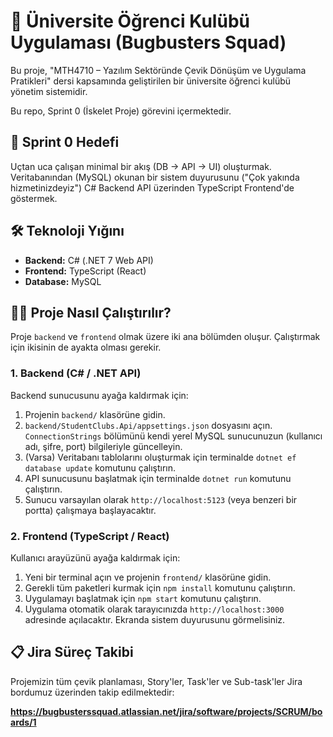 # 🚀 Üniversite Öğrenci Kulübü Uygulaması (Bugbusters Squad)

Bu proje, "MTH4710 – Yazılım Sektöründe Çevik Dönüşüm ve Uygulama Pratikleri" dersi kapsamında geliştirilen bir üniversite öğrenci kulübü yönetim sistemidir.

Bu repo, Sprint 0 (İskelet Proje) görevini içermektedir.

## 🎯 Sprint 0 Hedefi

Uçtan uca çalışan minimal bir akış (DB → API → UI) oluşturmak. Veritabanından (MySQL) okunan bir sistem duyurusunu ("Çok yakında hizmetinizdeyiz") C# Backend API üzerinden TypeScript Frontend'de göstermek.

## 🛠️ Teknoloji Yığını

* **Backend:** C# (.NET 7 Web API)
* **Frontend:** TypeScript (React)
* **Database:** MySQL

## 🏃‍♂️ Proje Nasıl Çalıştırılır?

Proje `backend` ve `frontend` olmak üzere iki ana bölümden oluşur. Çalıştırmak için ikisinin de ayakta olması gerekir.

### 1. Backend (C# / .NET API)

Backend sunucusunu ayağa kaldırmak için:

1.  Projenin `backend/` klasörüne gidin.
2.  `backend/StudentClubs.Api/appsettings.json` dosyasını açın. `ConnectionStrings` bölümünü kendi yerel MySQL sunucunuzun (kullanıcı adı, şifre, port) bilgileriyle güncelleyin.
3.  (Varsa) Veritabanı tablolarını oluşturmak için terminalde `dotnet ef database update` komutunu çalıştırın.
4.  API sunucusunu başlatmak için terminalde `dotnet run` komutunu çalıştırın.
5.  Sunucu varsayılan olarak `http://localhost:5123` (veya benzeri bir portta) çalışmaya başlayacaktır.

### 2. Frontend (TypeScript / React)

Kullanıcı arayüzünü ayağa kaldırmak için:

1.  Yeni bir terminal açın ve projenin `frontend/` klasörüne gidin.
2.  Gerekli tüm paketleri kurmak için `npm install` komutunu çalıştırın.
3.  Uygulamayı başlatmak için `npm start` komutunu çalıştırın.
4.  Uygulama otomatik olarak tarayıcınızda `http://localhost:3000` adresinde açılacaktır. Ekranda sistem duyurusunu görmelisiniz.

## 📋 Jira Süreç Takibi

Projemizin tüm çevik planlaması, Story'ler, Task'ler ve Sub-task'ler Jira bordumuz üzerinden takip edilmektedir:

**https://bugbusterssquad.atlassian.net/jira/software/projects/SCRUM/boards/1**
